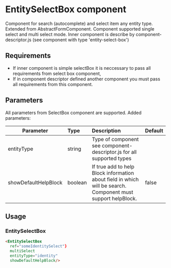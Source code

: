 # EntitySelectBox component

Component for search (autocomplete) and select item any entity type. Extended from AbstractFormComponent.
Component supported single select and multi select mode.
Inner component is describe by component-descriptor.js (see component with type 'entity-select-box')

## Requirements

- If inner component is simple selectBox it is neccessary to pass all requirements from select box component,
- If in component descriptor defined another component you must pass all requirements from this component.

## Parameters

All parameters from SelectBox component are supported. Added parameters:

| Parameter | Type | Description | Default  |
| --- | :--- | :--- | :--- |
| entityType  | string  | Type of component see component-descriptor.js for all supported types  |  |
| showDefaultHelpBlock | boolean | If true add to help Block information about field in which will be search. Component must support helpBlock. | false  |



## Usage

### EntitySelectBox
```html
<EntitySelectBox
  ref="someIdentitySelect"}
  multiSelect
  entityType="identity"
  showDefaultHelpBlock/>
```

